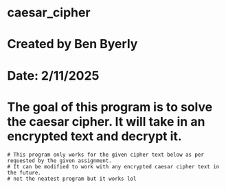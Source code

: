 # caesar_cipher

# Created by Ben Byerly
# Date: 2/11/2025
# The goal of this program is to solve the caesar cipher. It will take in an encrypted text and decrypt it. 
    # This program only works for the given cipher text below as per requested by the given assignment. 
    # It can be modified to work with any encrypted caesar cipher text in the future. 
    # not the neatest program but it works lol
